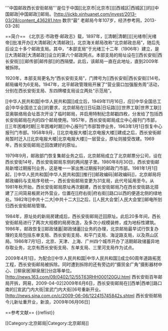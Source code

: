 '''中国邮政西长安街邮局'''是位于中国[[北京市|北京市]][[西城区|西城区]]的[[中国邮政|中国邮政]]邮局。<ref name=jjckw>[http://jjckb.xinhuanet.com/invest/2013-03/28/content_436281.htm 数宗“最” 老邮局今年107岁，经济参考网，2013-03-28]</ref>

==简介==
《北京志·市政卷·邮政志》载，1897年，[[清朝|清朝]][[光绪帝|光绪帝]]批准开办[[大清邮政|大清邮政]]，北京海关邮局改称“北京邮政总局”，随后先后设立十多个邮政支局。其中，“本部支局”于光绪三十二年（1906年）建立，是[[大清邮政|大清邮政]]设立的第六个邮政网点。本部支局的局址设在[[西长安街|西长安街]][[邮传部|邮传部]]的西隔壁。此后，该邮局一直在此地址，直到2009年被拆除。<ref name=jjckw/>

1920年，本部支局更名为“西长安街支局”，门牌号为[[西长安街|西长安街]]14号。邮局编号为6支局。1947年，北平邮政管理局开展了“营业窗口加强服务周”活动，分别在西长安街支局、东四牌楼支局设立两处“示范局”。<ref name=jjckw/>

[[中华人民共和国|中华人民共和国]]成立后，1949年11月16日，应[[中华全国总工会|中华全国总工会]]的要求，北京邮局在[[日坛路|日坛路]][[世界工联|世界工联]]亚奥联络局会址首次开设了临时邮局，并启用特制纪念邮戳四枚，分发给了包括西长安街邮局在内的四个邮局使用。1957年，西长安街邮局成立中心报刊门市部，[[三年困难时期|三年困难时期]]中心报刊门市部暂停业务，1963年1月1日恢复中心报刊门市部。1958年9月，[[北京电报大楼|北京电报大楼]]建成之后，西长安街邮局暂时迁入[[北京电报大楼|北京电报大楼]]一层营业，原址则接受改建。1969年，西长安街邮局迁回改建好的原址。

1979年9月，邮政部门恢复集邮业务之后，北京邮局成立了北京邮票分公司，设在西长安街14号，西长安街邮局东侧的两间屋子里。1980年8月30日，西长安街邮局新增过期报刊业务，这是唯一一家出售过期报刊的邮政门市部。1981年1月1日起，[[中华人民共和国|中华人民共和国]]推行[[邮政编码|邮政编码]]，北京邮局将邮政编码与支局序号统一，西长安街邮局变更为31支局，此代号延用至今。从1981年秋开始，西长安街邮局原址再次翻建，西长安街邮局乃在西长安街路北搭建了三间简易板房对外营业，位置在[[府右街|府右街]]路口以西的便道北侧的绿地处。1982年[[中共十二大|中共十二大]]之后，[[人民大会堂|人民大会堂]]邮电所划归西长安街邮局管理。<ref name=jjckw/>

1984年，原址处的新局房建成后，西长安街邮局迁回原址。此后20多年间，西长安街邮局进行了两次大规模的局房改造，及多次小规模装修，成为地标性建筑。1986年，邮政恢复[[邮政储蓄|邮政储蓄]]业务的办理，北京邮局最早试行恢复办理的支局包括东单支局、西长安街支局、和平门支局、海淀路支局，以及燕山区局。1986年7月1日，北京、天津、上海、广州四个城市开办了活期邮政储蓄异地存取业务，北京有西长安街支局、东单支局、三里河支局作为试点。<ref name=jjckw/>

2009年4月1日，为配合[[中华人民共和国|中华人民共和国]]成立60周年道路拓宽工程，西长安街邮局被拆除。同时遭到拆除的还有旁边的“摄贸金广角”摄影器材中心、[[柳泉居|柳泉居]]分店等单位。<ref>[http://news.163.com/09/0402/12/55T63RHH000120GU.html 西长安街百年邮局开拆，网易，2009-04-02]</ref>2009年6月6日，西长安街邮局在[[西单|西单]]路口南的[[宣武门内大街|宣武门内大街]]6号重新开业。<ref>[http://news.sina.com.cn/c/2009-06-06/122415745842s.shtml 西长安街邮局今儿新址重开业，新浪，2009年06月06日]</ref>

==参考文献==
{{reflist}}

[[Category:北京邮局|Category:北京邮局]]